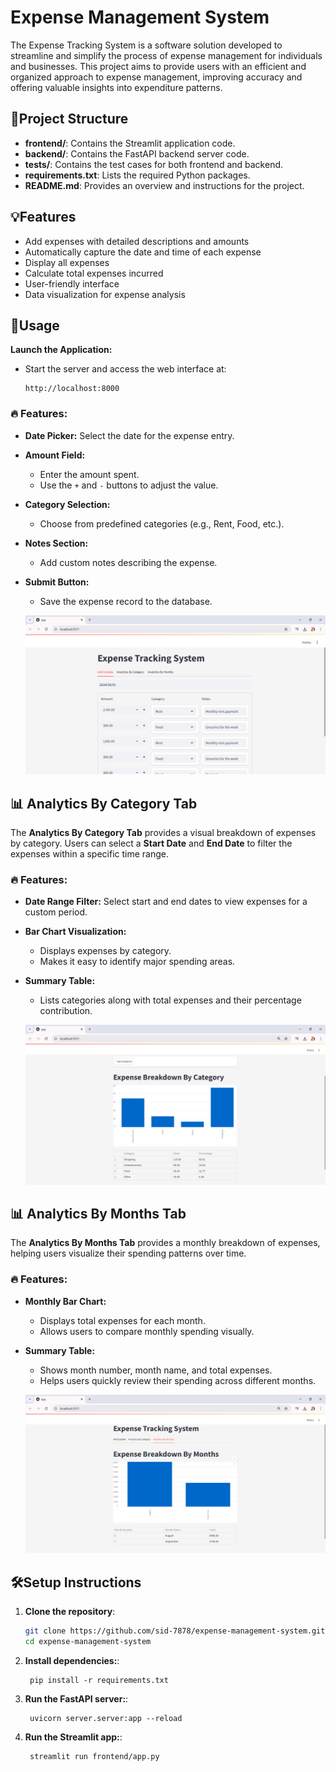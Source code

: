 # Expense Management System

The Expense Tracking System is a software solution developed to streamline and simplify the process of expense management for individuals and businesses. This project aims to provide users with an efficient and organized approach to expense management, improving accuracy and offering valuable insights into expenditure patterns.


## 🎯Project Structure

- **frontend/**: Contains the Streamlit application code.
- **backend/**: Contains the FastAPI backend server code.
- **tests/**: Contains the test cases for both frontend and backend.
- **requirements.txt**: Lists the required Python packages.
- **README.md**: Provides an overview and instructions for the project.


## 💡Features

- Add expenses with detailed descriptions and amounts
- Automatically capture the date and time of each expense
- Display all expenses
- Calculate total expenses incurred
- User-friendly interface
- Data visualization for expense analysis

## 🚀Usage

 **Launch the Application:**  
   - Start the server and access the web interface at:  
     ```
     http://localhost:8000
     ```

### 🔥 **Features:**
- **Date Picker:** Select the date for the expense entry.  
- **Amount Field:**  
    - Enter the amount spent.  
    - Use the `+` and `-` buttons to adjust the value.  
- **Category Selection:**  
    - Choose from predefined categories (e.g., Rent, Food, etc.).  
- **Notes Section:**  
    - Add custom notes describing the expense.  
- **Submit Button:**  
    - Save the expense record to the database.

   ![Add Expense](app_frontend.png)

## 📊 Analytics By Category Tab

The **Analytics By Category Tab** provides a visual breakdown of expenses by category. Users can select a **Start Date** and **End Date** to filter the expenses within a specific time range. 

### 🔥 **Features:**
- **Date Range Filter:** Select start and end dates to view expenses for a custom period.  
- **Bar Chart Visualization:**  
    - Displays expenses by category.  
    - Makes it easy to identify major spending areas.  
- **Summary Table:**  
    - Lists categories along with total expenses and their percentage contribution. 

   ![View Expenses](Months_Tab_UI.png)

## 📊 Analytics By Months Tab

The **Analytics By Months Tab** provides a monthly breakdown of expenses, helping users visualize their spending patterns over time.

### 🔥 **Features:**
- **Monthly Bar Chart:**  
    - Displays total expenses for each month.  
    - Allows users to compare monthly spending visually.  
- **Summary Table:**  
    - Shows month number, month name, and total expenses.  
    - Helps users quickly review their spending across different months.

   ![Analytics Dashboard](Category_Tab_UI.png)



## 🛠️Setup Instructions

1. **Clone the repository**:
   ```bash
   git clone https://github.com/sid-7878/expense-management-system.git
   cd expense-management-system
   ```
2. **Install dependencies:**:   
   ```commandline
    pip install -r requirements.txt
   ```
3. **Run the FastAPI server:**:   
   ```commandline
    uvicorn server.server:app --reload
   ```
4. **Run the Streamlit app:**:   
   ```commandline
    streamlit run frontend/app.py
   ```








